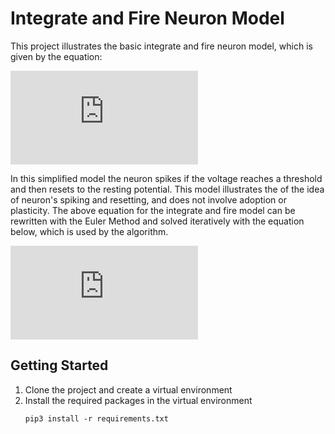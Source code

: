 # Integrate and Fire Neuron Model

This project illustrates the basic integrate and fire neuron model, which is given by the equation:

![neuron model](https://latex.codecogs.com/gif.latex?%5Ctau_v%20%5Cfrac%7Bdv%7D%7Bdt%7D%20%3D%20-v%20&plus;%20RI)

In this simplified model the neuron spikes if the voltage reaches a threshold and then resets to the resting potential. This model illustrates the of the idea of neuron's spiking and resetting, and does not involve adoption or plasticity. The above equation for the integrate and fire model can be rewritten with the Euler Method and solved iteratively with the equation below, which is used by the algorithm.

![iterative solution](https://latex.codecogs.com/gif.latex?v%28t&plus;1%29%3Dv%28t%29&plus;%20%5Cfrac%7B%5CDelta%20t%7D%7B%5Ctau_v%7D%28-v%28t%29&plus;RI%28t%29%29)

## Getting Started
1. Clone the project and create a virtual environment
2. Install the required packages in the virtual environment
   ```
   pip3 install -r requirements.txt
   ```

